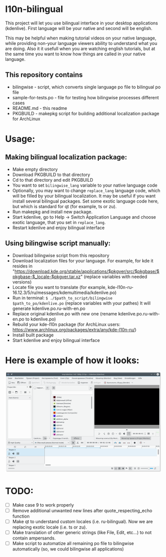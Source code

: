 # l10n-bilingual
This project will let you use bilingual interface in your desktop applications (kdenlive).
First language will be your native and second will be english.

This may be helpful when making tutorial videos on your native language, while providing non-your language viewers ability to understand what you are doing.
Also it it usefull when you are watching english tutorials, but at the same time you want to know how things are called in your native language.


## This repository contains

* bilingwise - script, which converts single language po file to bilingual po file
* sample-for-tests.po - file for testing how bilingwise processes different cases
* README.md - this readme
* PKGBUILD - makepkg script for building additional localization package for ArchLinux

# Usage:

## Making bilingual localization package:
* Make empty directory
* Download PKGBUILD to that directory
* Cd to that directory and edit PKGBUILD
 * You want to set ```bilingwise_lang``` variable to your native language code
 * Optionally, you may want to change ```replace_lang``` language code, which will be filled by your bilingual localization. It may be useful if you want install several bilingual packages. Set some exotic language code here, but which is standard for qt (for example, ts or zu).
* Run makepkg and install new package.
* Start kdenlive, go to Help -> Switch Application Language and choose exotic language, that you set in ```replace_lang```.
* Restart kdenlive and enjoy bilingual interface


## Using bilingwise script manually:
* Download bilingwise script from this repository
* Download localization files for your language. For example, for kde it resides in
  "https://download.kde.org/stable/applications/$pkgver/src/$pkgbase/$pkgbase-$_locale-$pkgver.tar.xz"
  (replace variables with needed versions)
* Locate file you want to translate (for example, kde-l10n-ru-16.12.3/5/ru/messages/kdemultimedia/kdenlive.po)
* Run in terminal:
    `$ ./$path_to_script/bilingwise $path_to_po/kdenlive.po`
  (replace variables with your pathes)
  It will generate kdenlive.po.ru-with-en.po
* Replace original kdenlive.po with new one (rename kdenlive.po.ru-with-en.po to kdenlive.po)
* Rebuild your kde-l10n package (for ArchLinux users: https://www.archlinux.org/packages/extra/any/kde-l10n-ru/)
* Install built package
* Start kdenlive and enjoy bilingual interface

# Here is example of how it looks:
![Screenshot](screenshots/kdenlive_partly_bilingual.png)

# TODO:
- [ ] Make case 9 to work properly
- [ ] Remove additional unwanted new lines after quote_respecting_echo function
- [ ] Make qt to understand custom locales (i.e. ru-bilingual). Now we are replacing exotic locale (i.e. ts or zu).
- [ ] Make translation of other generic strings (like File, Edit, etc...) to not contain ampersands.
- [ ] Make script to automatize all remaining po file to bilingwise automatically (so, we could bilingwise all applications)
